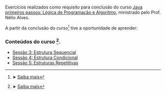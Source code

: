 
Exercícios realizados como requisito para conclusão do curso [Java primeiros passos: Lógica de Programação e Algoritmo](https://www.udemy.com/course/java-curso-logica-de-programacao/?moon=IAPETUS1470&utm_source=adwords&utm_medium=udemyads&utm_campaign=Webindex_Catchall_la.PT_cc.BR&campaigntype=Search&portfolio=Brazil&language=PT&product=Course&test=&audience=DSA&topic=&priority=&utm_content=deal4584&utm_term=_._ag_114148736799_._ad_485704569539_._kw__._de_c_._dm__._pl__._ti_dsa-525138004927_._li_9100475_._pd__._&matchtype=&gad_source=1&gclid=Cj0KCQjwi5q3BhCiARIsAJCfuZmnktX2J6OpXBvr4aa479V1FWcl5Xoeag06lOm9Hp5QoedmNY4Z8q4aAmYDEALw_wcB&couponCode=2021PM25), ministrado pelo Prof. Nélio Alves.

A partir da conclusão do curso[^1] tive a oportunidade de aprender:

### Conteúdos do curso [^1].

- [Sessão 3: Estrutura Sequencial](https://github.com/rafa-soares/Livro-de-receitas/blob/master/receitas/Strogonoff%20de%20Frango.md)
- [Sessão 4: Estrutura Condicional](https://github.com/rafa-soares/Livro-de-receitas/blob/master/receitas/Pudim.md)
- [Sessão 5: Estruturas Repetitivas](https://github.com/rafa-soares/Livro-de-receitas/blob/master/receitas/Bolo%20de%20Cenoura.md)



[^1]: ➤ [Saiba mais](https://www.udemy.com/course/java-curso-logica-de-programacao/?moon=IAPETUS1470&utm_source=adwords&utm_medium=udemyads&utm_campaign=Webindex_Catchall_la.PT_cc.BR&campaigntype=Search&portfolio=Brazil&language=PT&product=Course&test=&audience=DSA&topic=&priority=&utm_content=deal4584&utm_term=_._ag_114148736799_._ad_485704569539_._kw__._de_c_._dm__._pl__._ti_dsa-525138004927_._li_9100475_._pd__._&matchtype=&gad_source=1&gclid=Cj0KCQjwi5q3BhCiARIsAJCfuZmnktX2J6OpXBvr4aa479V1FWcl5Xoeag06lOm9Hp5QoedmNY4Z8q4aAmYDEALw_wcB&couponCode=2021PM25)